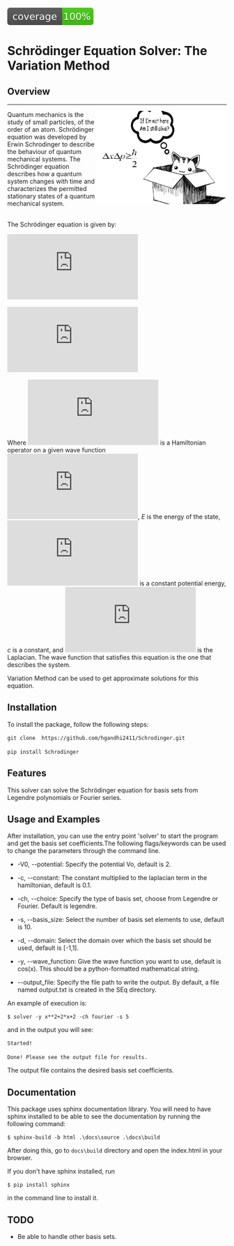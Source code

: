 ![code coverage](img/coverage.svg)

# Schrödinger Equation Solver: The Variation Method


## Overview
---
<img align="right" width="300"  src="./img/cat.jpg">

Quantum mechanics is the study of small particles, of the order of an atom. Schrödinger equation was developed by Erwin Schrodinger to describe the behaviour of quantum mechanical systems. The Schrödinger equation describes how a quantum system changes with time and characterizes the permitted stationary states of a quantum mechanical system.

<br>
The Schrödinger equation is given by:
<br>

![img](http://latex.codecogs.com/svg.latex?%24%24%5Chat%7BH%7D%5Cpsi%28x%29%3DE%5Cpsi%28x%29%24%24)

![img](http://latex.codecogs.com/svg.latex?%24%24%5Chat%7BH%7D%5Cpsi%28x%29%3D-c%5Cnabla%5E2%5Cpsi%28x%29%2BV_0%5Cpsi%28x%29%24%24)

Where ![img](http://latex.codecogs.com/svg.latex?%5Chat%7BH%7D) is a Hamiltonian operator on a given wave function ![img](http://latex.codecogs.com/svg.latex?%5Cpsi%28x%29), *E* is the energy of the state, ![img](http://latex.codecogs.com/svg.latex?%24%24V_0%24%24) is a constant potential energy, *c* is a constant, and ![img](http://latex.codecogs.com/svg.latex?%5Cnabla%5E2) is the Laplacian. The wave function that satisfies this equation is the one that describes the system.

Variation Method can be used to get approximate solutions for this equation.

## Installation

To install the package, follow the following steps:
```
git clone  https://github.com/hgandhi2411/Schrodinger.git

pip install Schrodinger
```
## Features

This solver can solve the Schrödinger equation for basis sets from Legendre polynomials or Fourier series.
## Usage and Examples

After installation, you can use the entry point 'solver' to start the program and get the basis set coefficients.The following flags/keywords can be used to change the parameters through the command line.

* -V0, --potential: Specify the potential Vo, default is 2.

* -c, --constant: The constant multiplied to the laplacian term in the hamiltonian, default is 0.1.

* -ch, --choice: Specify the type of basis set, choose from Legendre or Fourier. Default is legendre.

* -s, --basis_size: Select the number of basis set elements to use, default is 10.

* -d, --domain: Select the domain over which the basis set should be used, default is [-1,1].

* -y, --wave_function: Give the wave function you want to use, default is cos(x). This should be a python-formatted mathematical string.

* --output_file: Specify the file path to write the output. By default, a file named output.txt is created in the SEq directory.


An example of execution is:
```
$ solver -y x**2+2*x+2 -ch fourier -s 5
```
and in the output you will see:
```
Started!

Done! Please see the output file for results.
```
The output file contains the desired basis set coefficients.

## Documentation
This package uses sphinx documentation library. You will need to have sphinx installed to be able to see the documentation by running the following command:
```
$ sphinx-build -b html .\docs\source .\docs\build
```
After doing this, go to ```docs\build``` directory and open the index.html in your browser.

If you don't have sphinx installed, run
```
$ pip install sphinx
```
in the command line to install it. 
## TODO
* Be able to handle other basis sets.
